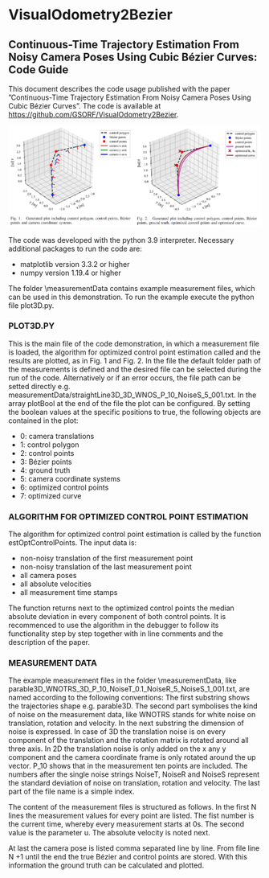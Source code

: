 # VisualOdometry2Bezier

## Continuous-Time Trajectory Estimation From Noisy Camera Poses Using Cubic Bézier Curves: Code Guide

This document describes the code usage published with the paper ”Continuous-Time Trajectory Estimation From Noisy Camera Poses Using Cubic Bézier Curves”. The code is available at https://github.com/GSORF/VisualOdometry2Bezier.

![Trajectory3D](/images/Trajectory_3D.jpg)

The code was developed with the python 3.9 interpreter. Necessary additional packages to run the code are:
- matplotlib version 3.3.2 or higher
- numpy version 1.19.4 or higher

The folder \measurementData contains example measurement files, which can be used in this demonstration. To run the example execute the python file plot3D.py.


### PLOT3D.PY
This is the main file of the code demonstration, in which a measurement file is loaded, the algorithm for optimized control point estimation called and the results are plotted, as in Fig. 1 and Fig. 2. In the file the default folder path of the measurements is defined and the desired file can be selected during the run of the code. Alternatively or if an error occurs, the file path can be setted directly e.g. measurementData/straightLine3D_3D_WNOS_P_10_NoiseS_5_001.txt. In the array plotBool at the end of the file the plot can be configured.
By setting the boolean values at the specific positions to true, the following objects are contained in the plot:
- 0: camera translations
- 1: control polygon
- 2: control points
- 3: Bézier points
- 4: ground truth
- 5: camera coordinate systems
- 6: optimized control points
- 7: optimized curve


### ALGORITHM FOR OPTIMIZED CONTROL POINT ESTIMATION
The algorithm for optimized control point estimation is called by the function estOptControlPoints. The input data is:

- non-noisy translation of the first measurement point
- non-noisy translation of the last measurement point
- all camera poses
- all absolute velocities
- all measurement time stamps

The function returns next to the optimized control points the median absolute deviation in every component of both control points. It is recommenced to use the algorithm in the debugger to follow its functionality step by step together with in line comments and the description of the paper.

### MEASUREMENT DATA
The example measurement files in the folder \measurementData, like parable3D_WNOTRS_3D_P_10_NoiseT_0.1_NoiseR_5_NoiseS_1_001.txt, are named according to the following conventions:
The first substring shows the trajectories shape e.g. parable3D. The second part symbolises the kind of noise on the measurement data, like WNOTRS stands for white noise on translation, rotation and velocity. In the next substring the dimension of noise is expressed. In case of 3D the translation noise is on every component of the translation and the rotation matrix is rotated around all three axis. In 2D the translation noise is only added on the x any y component and the camera coordinate frame is only rotated around the up vector. P_10 shows that in the measurement ten points are included. The numbers after the single noise strings NoiseT, NoiseR and NoiseS represent the standard deviation of noise on translation, rotation and velocity. The last part of the file name is a simple index.

The content of the measurement files is structured as follows. In the first N lines the measurement values for every point are listed. The fist number is the current time, whereby every measurement starts at 0s. The second value is the parameter u. The absolute velocity is noted next.

At last the camera pose is listed comma separated line by line. From file line N +1 until the end the true Bézier and control points are stored. With this information the ground truth can be calculated and plotted.
